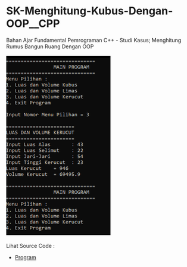 # SK-Menghitung-Kubus-Dengan-OOP__CPP
Bahan Ajar Fundamental Pemrograman C++ - Studi Kasus; Menghitung Rumus Bangun Ruang Dengan OOP<br><br>
<img src="https://github.com/RizkyKhapidsyah/SK-Menghitung-Kubus-Dengan-OOP__CPP/blob/master/SK-Menghitung-Kubus-Dengan-OOP__CPP/result/001.PNG"><br><br>
Lihat Source Code : <br>
- <a href="https://github.com/RizkyKhapidsyah/SK-Menghitung-Kubus-Dengan-OOP__CPP/blob/master/SK-Menghitung-Kubus-Dengan-OOP__CPP/Source.cpp">Program</a>
